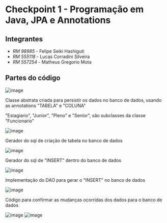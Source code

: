 # Checkpoint 1 - Programação em Java, JPA e Annotations
## Integrantes
- *RM 98985* - Felipe Seiki Hashiguti
- *RM 555118* - Lucas Corradini Silveira
- *RM 557254* - Matheus Gregorio Mota
## Partes do código
![image](https://github.com/user-attachments/assets/9748cdde-a8c9-4943-8a61-3527d3c03100)
<p>Classe abstrata criada para persistir os dados no banco de dados, usando as annotations "TABELA" e "COLUNA"</p>
<p>"Estagiario", "Junior", "Pleno" e "Senior", são subclasses da classe "Funcionario"</p>

![image](https://github.com/user-attachments/assets/0fbe46de-b49b-4a62-87da-ecf39a9598dd)
<p>Gerador do sql de criação de tabela no banco de dados</p>
 
![image](https://github.com/user-attachments/assets/edc568c1-b2d9-493d-8311-775f145a1202)
<p>Gerador do sql de "INSERT" dentro do banco de dados</p>

![image](https://github.com/user-attachments/assets/5eaf993a-f981-4577-a71c-5ee575a7c3f4)
<p>Implementação do DAO para gerar o "INSERT" no banco de dados</p>

![image](https://github.com/user-attachments/assets/5277562b-2939-4de1-b58c-355993d7d9c5)
<p>Código para confirmar as mudanças ocorridas dos dados para o banco de dados</p>

![image](https://github.com/user-attachments/assets/d377166e-d85e-4c16-85cd-426569262aa1)
![image](https://github.com/user-attachments/assets/7f4cdf9b-e742-4c80-88e3-7f214bbfbf01)
